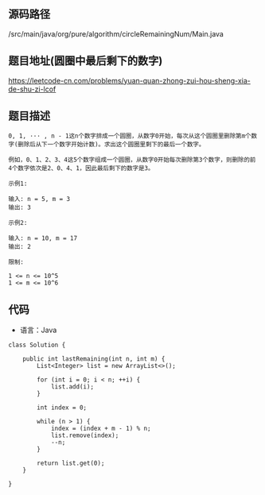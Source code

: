 ## 源码路径

/src/main/java/org/pure/algorithm/circleRemainingNum/Main.java

## 题目地址(圆圈中最后剩下的数字)

https://leetcode-cn.com/problems/yuan-quan-zhong-zui-hou-sheng-xia-de-shu-zi-lcof

## 题目描述

```
0, 1, ··· , n - 1这n个数字排成一个圆圈，从数字0开始，每次从这个圆圈里删除第m个数字(删除后从下一个数字开始计数)。求出这个圆圈里剩下的最后一个数字。

例如，0、1、2、3、4这5个数字组成一个圆圈，从数字0开始每次删除第3个数字，则删除的前4个数字依次是2、0、4、1，因此最后剩下的数字是3。

示例1:

输入: n = 5, m = 3
输出: 3

示例2:

输入: n = 10, m = 17
输出: 2

限制:

1 <= n <= 10^5
1 <= m <= 10^6
```

## 代码

- 语言：Java

```
class Solution {

    public int lastRemaining(int n, int m) {
        List<Integer> list = new ArrayList<>();

        for (int i = 0; i < n; ++i) {
            list.add(i);
        }

        int index = 0;

        while (n > 1) {
            index = (index + m - 1) % n;
            list.remove(index);
            --n;
        }

        return list.get(0);
    }

}
```